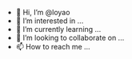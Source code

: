 - 👋 Hi, I’m @loyao
- 👀 I’m interested in ...
- 🌱 I’m currently learning ...
- 💞️ I’m looking to collaborate on ...
- 📫 How to reach me ...

<!---
loyao/loyao is a ✨ special ✨ repository because its `README.md` (this file) appears on your GitHub profile.
You can click the Preview link to take a look at your changes.
--->
